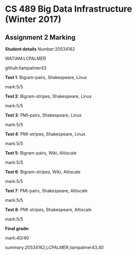 # CS 489 Big Data Infrastructure (Winter 2017)
## Assignment 2 Marking
**Student details**
Number:20534162

WATIAM:LCPALMER

github:liampalmer43

**Test 1**: Bigram-pairs, Shakespeare, Linux

mark:5/5

**Test 2**: Bigram-stripes, Shakespeare, Linux

mark:5/5

**Test 3**: PMI-pairs, Shakespeare, Linux

mark:5/5

**Test 4**: PMI-stripes, Shakespeare, Linux

mark:5/5

**Test 5**: Bigram-pairs, Wiki, Altiscale

mark:5/5

**Test 6**: Bigram-stripes, Wiki, Altiscale

mark:5/5

**Test 7**: PMI-pairs, Shakespeare, Altiscale

mark:5/5

**Test 8**: PMI-stripes, Shakespeare, Altiscale

mark:5/5


**Final grade:**

mark:40/40

summary:20534162,LCPALMER,liampalmer43,40

